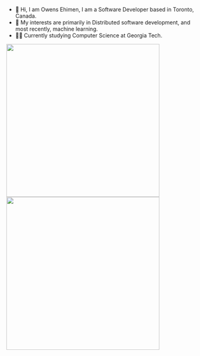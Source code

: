- 👋 Hi, I am Owens Ehimen, I am a Software Developer based in Toronto, Canada.
- 🌱 My interests are primarily in Distributed software development, and most recently, machine learning.
- 👨‍🎓 Currently studying Computer Science at Georgia Tech. 

<a href="https://github.com/ehimen-io/github-readme-stats">
  <img height=400 align="center" src="https://github-readme-stats-beryl-five-19.vercel.app/api?username=ehimen-io&hide_rank=true&theme=tokyonight&show_icons=true&show=reviews,prs_merged,prs_merged_percentage" />
</a>
<a href="https://github.com/ehimen-io/convoychat">
  <img height=400 align="center" src="https://github-readme-stats-beryl-five-19.vercel.app/api/top-langs?username=ehimen-io&layout=donut&langs_count=8&card_width=320&theme=tokyonight" />
</a>

<!---
thelostprofessor/thelostprofessor is a ✨ special ✨ repository because its `README.md` (this file) appears on your GitHub profile.
You can click the Preview link to take a look at your changes.
--->
